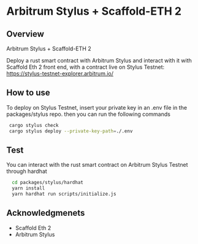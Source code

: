 # Arbitrum Stylus + Scaffold-ETH 2

## Overview

Arbitrum Stylus + Scaffold-ETH 2

Deploy a rust smart contract with Arbitrum Stylus and interact with it with Scaffold Eth 2 front end, with a contract live on Stylus Testnet:
https://stylus-testnet-explorer.arbitrum.io/


## How to use
To deploy on Stylus Testnet, insert your private key in an .env file in the packages/stylus repo. then you can run the following commands

```bash
 cargo stylus check   
 cargo stylus deploy --private-key-path=./.env
```


## Test
You can interact with the rust smart contract on Arbitrum Stylus Testnet through hardhat

```bash
  cd packages/stylus/hardhat
  yarn install
  yarn hardhat run scripts/initialize.js   
```

## Acknowledgmenets
- Scaffold Eth 2
- Arbitrum Stylus